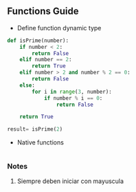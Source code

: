## Functions Guide

- Define function dynamic type

```python
def isPrime(number):
    if number < 2:
        return False
    elif number == 2:
        return True
    elif number > 2 and number % 2 == 0:
        return False
    else:
        for i in range(3, number):
            if number % i == 0:
                return False

    return True

result= isPrime(2)
```

- Native functions

```

```

### Notes

1. Siempre deben iniciar con mayuscula
